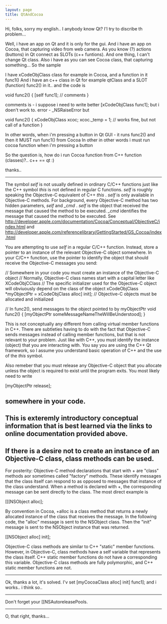 ```yaml
---
layout: page
title: QtAndCocoa
---
```




Hi, folks, sorry my english.. I anybody know Qt? I'l try to discribe th problem...

Well, i have an app on Qt and it is only for the gui. And i have an app on Cocoa, that capturing video from web camera. As you know (?) actions (buttons) in Qt connect as SLOTs (c++ funtions). And one thing, I can't change Qt class. Also i have as you can see Cocoa class, that capturing something... So the sample

I have  xCodeObjClass class for example in Cocoa, and a function in it func1()
And i have an c++ class in Qt for example qtClass and a SLOT (function) func2() in it..
and the code is

    

void func2()
{
   [self func1]; // comments
}



comments is - i suppose i need to write better [xCodeObjClass func1]; but i doen't work to. error - _NSRaiseError
but 

    
void func2()
{
   xCodeObjClass xcoc;
   xcoc._temp = 1; // works fine, but not call of a function
}



In other words, when i'm pressing a button in Qt GUI - it runs func2() and then it MUST run func1() from Cocoa
In other in other words i must run cocoa function when i'm pressing a button

So the question is, how do i run Cocoa function from C++ function (classes)?.. c++ == qt :)

thanks..

----
The symbol *self* is not usually defined in ordinary C/C++ functions just like the C++ symbol *this* is not defined in regular C functions.  *self*  is roughly speaking the Objective-C equivalent of C++ *this* .  *self* is only available in Objective-C methods.  For background, every Objective-C method has two hidden parameters, *self*  and *_cmd* .  *self*  is the object that received the message that caused the method to be executed.  *_cmd* identifies the message that caused the method to be executed.  See http://developer.apple.com/documentation/Cocoa/Conceptual/ObjectiveC/index.html and http://developer.apple.com/referencelibrary/GettingStarted/GS_Cocoa/index.html

You are attempting to use *self*  in a regular C/C++ function.  Instead, store a pointer to an instance of the relevant Objective-C object somewhere.  In your C/C++ function, use the pointer to identify the object that should receive the Objective-C messages you send:

    
// Somewhere in your code you must create an instance of the Objective-C object
// Normally, Objective-C class names start with a capital letter like XCodeObjCClass
// The specific initializer used for the Objective-C object will obviuously depend on the class of the object
xCodeObjClass       *myObjectPtr = xCodeObjClass alloc] init];  // Objective-C objects must be allocated and initialized

// In func2(), send messages to the object pointed to by myObjectPtr 
void func2()
{
   [myObjectPtr someMessageNameTheWillBeUnderstood];
}


This is not conceptually any different from calling virtual member functions in C++.  There are subtleties having to do with the fact that Objective-C sends messages instead of calling member functions, but that is not relevant to your problem.  Just like with C++, you must identify the instance (object) that you are interacting with.  You say you are using the C++ Qt framework, so I assume you understand basic operation of C++ and the use of the *this* symbol.

Also remeber that you must release any Objective-C object that you allocate unless the object is required to exist until the program exits.  You most likely need to write 

    
[myObjectPtr release];


somewhere in your code.
----
This is exteremly introductory conceptual information that is best learned via the links to online documentation provided above.
----
If there is a desire not to create an instance of an Objective-C class, class methods can be used.
----
For posterity:
Objective-C method declarations that start with + are "class" methods aor sometimes called "factory" methods.  These identify messages that the class itself can respond to as opposed to messages that instance of the class understand.  When a method is declared with +, the corresponding message can be sent directly to the class.  The most direct example is

    
[[[NSObject alloc];


By convention in Cocoa, +alloc is a class method that returns a newly allocated instance of the class that receives the message.  In the following code, the "alloc" message is sent to the NSObject class.  Then the "init" message is sent to the NSObject instance that was returned.
    
[[NSObject alloc] init];


Objective-C class methods are similar to C++ "static" member functions.  However, in Objective-C, class methods have a self variable that represents the class itself.  C++ static member functions do not have a corresponding this variable.  Objective-C class methods are fully polymorphic, and C++ static member functions are not.

----

Ok, thanks a lot, it's solved. I'v set [myCocoaClass alloc] init] func1]; and i works.. i think so..

----
Don't forget your [[NSAutoreleasePools.

----
O, that right, thanks...

